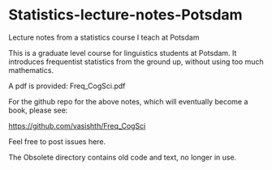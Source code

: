 Statistics-lecture-notes-Potsdam
================================

Lecture notes from a statistics course I teach at Potsdam

This is a graduate level course for linguistics students at Potsdam. It introduces frequentist statistics from the ground up, without using too much mathematics.

A pdf is provided: Freq_CogSci.pdf

For the github repo for the above notes, which will eventually become a book, please see:

https://github.com/vasishth/Freq_CogSci

Feel free to post issues here.

The Obsolete directory contains old code and text, no longer in use.

